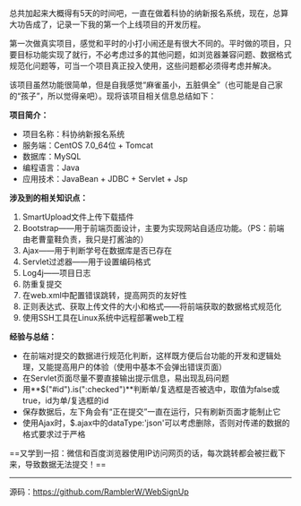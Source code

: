 总共加起来大概得有5天的时间吧，一直在做着科协的纳新报名系统，现在，总算大功告成了，记录一下我的第一个上线项目的开发历程。

第一次做真实项目，感觉和平时的小打小闹还是有很大不同的。平时做的项目，只要目标功能实现了就行，不必考虑过多的其他问题，如浏览器兼容问题、数据格式规范化问题等，可当一个项目真正投入使用，这些问题都必须得考虑并解决。

该项目虽然功能很简单，但是自我感觉“麻雀虽小，五脏俱全”（也可能是自己家的“孩子”，所以觉得亲吧）。现将该项目相关信息总结如下：

**项目简介：**

- 项目名称：科协纳新报名系统
- 服务端：CentOS 7.0_64位 + Tomcat
- 数据库：MySQL
- 编程语言：Java
- 应用技术：JavaBean + JDBC + Servlet + Jsp

**涉及到的相关知识点：**

1. SmartUpload文件上传下载插件
2. Bootstrap——用于前端页面设计，主要为实现网站自适应功能。（PS：前端由老曹童鞋负责，我只是打酱油的）
3. Ajax——用于判断学号在数据库是否已存在
4. Servlet过滤器——用于设置编码格式
5. Log4j——项目日志
6. 防重复提交
7. 在web.xml中配置错误跳转，提高网页的友好性
8. 正则表达式、获取上传文件的大小和格式——将前端获取的数据格式规范化
9. 使用SSH工具在Linux系统中远程部署web工程

**经验与总结：**

- 在前端对提交的数据进行规范化判断，这样既方便后台功能的开发和逻辑处理，又能提高用户的体验（使用中基本不会弹出错误页面）
- 在Servlet页面尽量不要直接输出提示信息，易出现乱码问题
- 用**$("#id").is(":checked")**判断单/复选框是否被选中，取值为false或true，id为单/复选框的id
- 保存数据后，左下角会有“正在提交”一直在运行，只有刷新页面才能制止它
- 使用Ajax时，$.ajax中的dataType:'json'可以考虑删除，否则对传递的数据的格式要求过于严格

==又学到一招：微信和百度浏览器使用IP访问网页的话，每次跳转都会被拦截下来，导致数据无法提交！==

---

源码：https://github.com/RamblerW/WebSignUp
